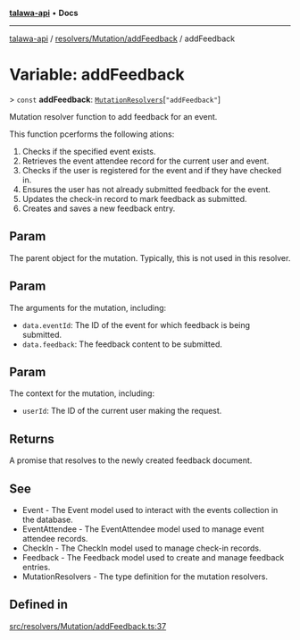 [**talawa-api**](../../../../README.md) • **Docs**

***

[talawa-api](../../../../modules.md) / [resolvers/Mutation/addFeedback](../README.md) / addFeedback

# Variable: addFeedback

\> `const` **addFeedback**: [`MutationResolvers`](../../../../types/generatedGraphQLTypes/type-aliases/MutationResolvers.md)\[`"addFeedback"`\]

Mutation resolver function to add feedback for an event.

This function pcerforms the following ations:
1. Checks if the specified event exists.
2. Retrieves the event attendee record for the current user and event.
3. Checks if the user is registered for the event and if they have checked in.
4. Ensures the user has not already submitted feedback for the event.
5. Updates the check-in record to mark feedback as submitted.
6. Creates and saves a new feedback entry.

## Param

The parent object for the mutation. Typically, this is not used in this resolver.

## Param

The arguments for the mutation, including:
  - `data.eventId`: The ID of the event for which feedback is being submitted.
  - `data.feedback`: The feedback content to be submitted.

## Param

The context for the mutation, including:
  - `userId`: The ID of the current user making the request.

## Returns

A promise that resolves to the newly created feedback document.

## See

 - Event - The Event model used to interact with the events collection in the database.
 - EventAttendee - The EventAttendee model used to manage event attendee records.
 - CheckIn - The CheckIn model used to manage check-in records.
 - Feedback - The Feedback model used to create and manage feedback entries.
 - MutationResolvers - The type definition for the mutation resolvers.

## Defined in

[src/resolvers/Mutation/addFeedback.ts:37](https://github.com/PalisadoesFoundation/talawa-api/blob/92443bb6a5ff3ed66457149a509401986a82e570/src/resolvers/Mutation/addFeedback.ts#L37)
